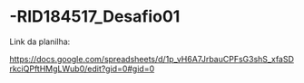 # -RID184517_Desafio01

Link da planilha:

https://docs.google.com/spreadsheets/d/1p_vH6A7JrbauCPFsG3shS_xfaSDrkciQPftHMgLWub0/edit?gid=0#gid=0